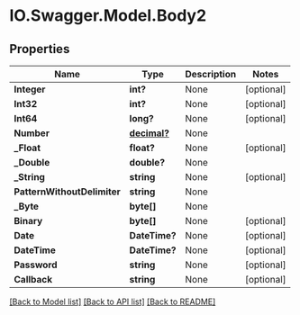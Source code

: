 # IO.Swagger.Model.Body2
## Properties

Name | Type | Description | Notes
------------ | ------------- | ------------- | -------------
**Integer** | **int?** | None | [optional] 
**Int32** | **int?** | None | [optional] 
**Int64** | **long?** | None | [optional] 
**Number** | [**decimal?**](BigDecimal.md) | None | 
**_Float** | **float?** | None | [optional] 
**_Double** | **double?** | None | 
**_String** | **string** | None | [optional] 
**PatternWithoutDelimiter** | **string** | None | 
**_Byte** | **byte[]** | None | 
**Binary** | **byte[]** | None | [optional] 
**Date** | **DateTime?** | None | [optional] 
**DateTime** | **DateTime?** | None | [optional] 
**Password** | **string** | None | [optional] 
**Callback** | **string** | None | [optional] 

[[Back to Model list]](../README.md#documentation-for-models) [[Back to API list]](../README.md#documentation-for-api-endpoints) [[Back to README]](../README.md)

